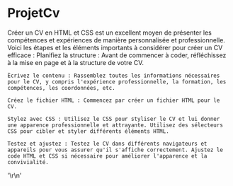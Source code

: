 # ProjetCv

Créer un CV en HTML et CSS est un excellent moyen de présenter les compétences et expériences de manière personnalisée et professionnelle. Voici les étapes et les éléments importants à considérer pour créer un CV efficace :
    Planifiez la structure : Avant de commencer à coder, réfléchissez à la mise en page et à la structure de votre CV. 

    Écrivez le contenu : Rassemblez toutes les informations nécessaires pour le CV, y compris l'expérience professionnelle, la formation, les compétences, les coordonnées, etc.

    Créez le fichier HTML : Commencez par créer un fichier HTML pour le CV. 

    Stylez avec CSS : Utilisez le CSS pour styliser le CV et lui donner une apparence professionnelle et attrayante. Utilisez des sélecteurs CSS pour cibler et styler différents éléments HTML.

    Testez et ajustez : Testez le CV dans différents navigateurs et appareils pour vous assurer qu'il s'affiche correctement. Ajustez le code HTML et CSS si nécessaire pour améliorer l'apparence et la convivialité.
'\r\n'
